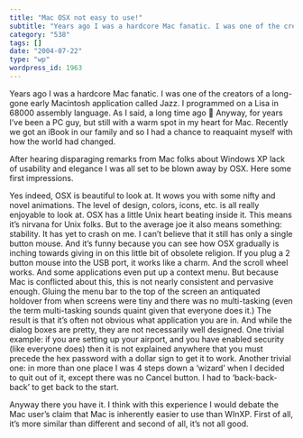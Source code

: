 ```yaml
---
title: "Mac OSX not easy to use!"
subtitle: "Years ago I was a hardcore Mac fanatic. I was one of the creators of a long-gone early Macintosh app..."
category: "538"
tags: []
date: "2004-07-22"
type: "wp"
wordpress_id: 1963
---
```

Years ago I was a hardcore Mac fanatic. I was one of the creators of a long-gone early Macintosh application called Jazz. I programmed on a Lisa in 68000 assembly language. As I said, a long time ago 🙂
Anyway, for years I’ve been a PC guy, but still with a warm spot in my heart for Mac. Recently we got an iBook in our family and so I had a chance to reaquaint myself with how the world had changed.

After hearing disparaging remarks from Mac folks about Windows XP lack of usability and elegance I was all set to be blown away by OSX. Here some first impressions.

Yes indeed, OSX is beautiful to look at. It wows you with some nifty and novel animations. The level of design, colors, icons, etc. is all really enjoyable to look at.
OSX has a little Unix heart beating inside it. This means it’s nirvana for Unix folks. But to the average joe it also means something: stability. It has yet to crash on me.
I can’t believe that it still has only a single button mouse. And it’s funny because you can see how OSX gradually is inching towards giving in on this little bit of obsolete religion. If you plug a 2 button mouse into the USB port, it works like a charm. And the scroll wheel works. And some applications even put up a context menu. But because Mac is conflicted about this, this is not nearly consistent and pervasive enough.
Gluing the menu bar to the top of the screen an antiquated holdover from when screens were tiny and there was no multi-tasking (even the term multi-tasking sounds quaint given that everyone does it.) The result is that it’s often not obvious what application you are in.
And while the dialog boxes are pretty, they are not necessarily well designed. One trivial example: if you are setting up your airport, and you have enabled security (like everyone does) then it is not explained anywhere that you must precede the hex password with a dollar sign to get it to work. Another trivial one: in more than one place I was 4 steps down a ‘wizard’ when I decided to quit out of it, except there was no Cancel button. I had to ‘back-back-back’ to get back to the start.

Anyway there you have it. I think with this experience I would debate the Mac user’s claim that Mac is inherently easier to use than WInXP. First of all, it’s more similar than different and second of all, it’s not all good.